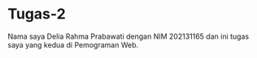 # Tugas-2
Nama saya Delia Rahma Prabawati dengan NIM 202131165 dan ini tugas saya yang kedua di Pemograman Web.
